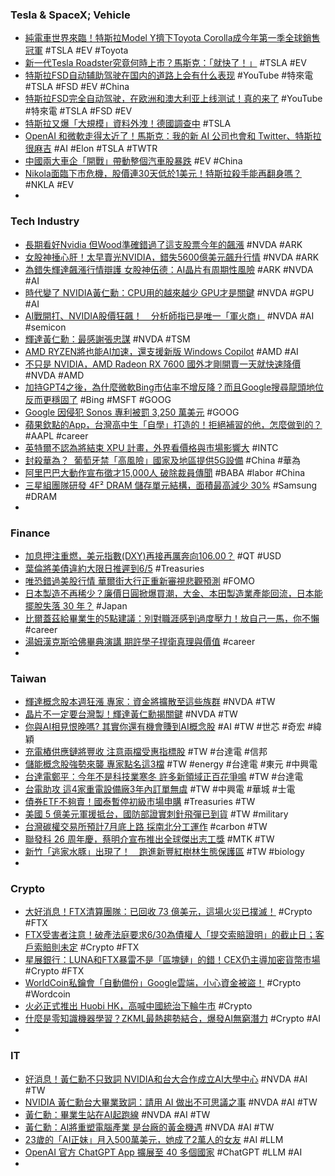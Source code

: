 ### Tesla & SpaceX; Vehicle
- [純電車世界來臨！特斯拉Model Y擠下Toyota Corolla成今年第一季全球銷售冠軍](https://autos.udn.com/autos/story/7826/7194731) #TSLA #EV #Toyota
- [新一代Tesla Roadster究竟何時上市？馬斯克：「就快了！」](https://autos.udn.com/autos/story/7826/7180811) #TSLA #EV
- [特斯拉FSD自动辅助驾驶在国内的道路上会有什么表现](https://www.youtube.com/watch?v=UNKlm4EYVn0) #YouTube #特來電 #TSLA #FSD #EV #China
- [特斯拉FSD完全自动驾驶，在欧洲和澳大利亚上线测试！真的来了](https://www.youtube.com/watch?v=c9E210jGE0M) #YouTube #特來電 #TSLA #FSD #EV
- [特斯拉又爆「大規模」資料外洩！德國調查中](https://tw.sports.yahoo.com/news/特斯拉又爆-大規模-資料外洩-德國調查中-150515525.html) #TSLA
- [OpenAI 和微軟走得太近了！馬斯克：我的新 AI 公司也會和 Twitter、特斯拉很麻吉](https://www.inside.com.tw/article/31747-Elon-Musk-X-AI) #AI #Elon #TSLA #TWTR
- [中國兩大車企「開戰」帶動整個汽車股暴跌](https://www.epochtimes.com/b5/23/5/26/n14004732.htm) #EV #China
- [Nikola面臨下市危機，股價連30天低於1美元！特斯拉殺手能再翻身嗎？](https://www.bnext.com.tw/article/71258/nikola-ev-truck-hydorgen-tesla) #NKLA #EV
-
### Tech Industry
- [長期看好Nvidia 但Wood準確錯過了這支股票今年的飆漲](https://news.cnyes.com/news/id/5192865) #NVDA #ARK
- [女股神捶心肝！太早賣光NVIDIA，錯失5600億美元飆升行情](https://www.gvm.com.tw/article/103068) #NVDA #ARK
- [為錯失輝達飆漲行情辯護 女股神伍德：AI晶片有周期性風險](https://m.cnyes.com/news/id/5193390) #ARK #NVDA #AI
- [時代變了 NVIDIA黃仁勳：CPU用的越來越少 GPU才是關鍵](https://news.xfastest.com/nvidia/128227/nvidia-ceo-ai-gpu/) #NVDA #GPU #AI
- [AI戰開打、NVIDIA股價狂飆！　分析師指已是唯一「軍火商」](https://finance.ettoday.net/news/2507735) #NVDA #AI #semicon
- [輝達黃仁勳：最感謝張忠謀](https://www.wealth.com.tw/articles/d994753b-904a-4812-9363-56378d370e9e) #NVDA #TSM
- [AMD RYZEN將也能AI加速，還支援新版 Windows Copilot](https://www.techbang.com/posts/106604-the-most-exciting-technology-in-40-years-amd-ryzen-supports) #AMD #AI
- [不只是 NVIDIA，AMD Radeon RX 7600 國外才剛開賣一天就快速降價](https://www.kocpc.com.tw/archives/493537) #NVDA #AMD
- [加持GPT4之後，為什麼微軟Bing市佔率不增反降？而且Google搜尋龍頭地位反而更穩固了](https://www.techbang.com/posts/106254-microsofts-bing-market-share-has-not-increased-but-declined) #Bing #MSFT #GOOG
- [Google 因侵犯 Sonos 專利被罰 3,250 萬美元](https://chinese.engadget.com/google-fined-325-million-for-infringing-on-sonos-patent-060006135.html) #GOOG
- [蘋果欽點的App，台灣高中生「自學」打造的！拒絕補習的他，怎麼做到的？](https://www.bnext.com.tw/article/75399/minglun-high-school-student) #AAPL #career
- [英特爾不認為將結束 XPU 計畫，外界看價格與市場影響大](https://technews.tw/2023/05/26/intel-doesnt-think-it-will-end-the-xpu-project/) #INTC
- [封殺華為？  葡萄牙禁「高風險」國家及地區提供5G設備](https://m.cnyes.com/news/id/5193395) #China #華為
- [阿里巴巴大動作宣布徵才15,000人 破除裁員傳聞](https://news.cnyes.com/news/id/5192639) #BABA #labor #China
- [三星組團隊研發 4F² DRAM 儲存單元結構，面積最高減少 30%](https://technews.tw/2023/05/26/samsung-4f-square-dram/) #Samsung #DRAM
-
### Finance
- [加息押注重燃，美元指數(DXY)再接再厲奔向106.00？](https://www.dailyfxasia.com/cn/cmarkets/20230526-24129.html) #QT #USD
- [葉倫將美債違約大限日推遲到6/5](https://m.cnyes.com/news/id/5193401) #Treasuries
- [唯恐錯過美股行情 華爾街大行正重新審視悲觀預測](https://news.cnyes.com/news/id/5192757) #FOMO
- [日本製造不再稀少？廉價日圓掀爆買潮，大金、本田製造業產能回流，日本能擺脫失落 30 年？](https://finance.technews.tw/2023/05/27/can-the-japanese-economy-escape-30-years-of-stagnation/) #Japan
- [比爾蓋茲給畢業生的5點建議：別對職涯感到過度壓力！放自己一馬，你不懶](https://www.bnext.com.tw/article/75401/bill-gates-shares-5-things) #career
- [湯姆漢克斯哈佛畢典演講 期許學子捍衛真理與價值](https://news.pts.org.tw/article/638800) #career
-
### Taiwan
- [輝達概念股本週狂漲  專家：資金將擴散至這些族群](https://news.cnyes.com/news/id/5193069) #NVDA #TW
- [晶片不一定要台灣製！輝達黃仁勳揭關鍵](https://ctee.com.tw/news/global/871016.html) #NVDA #TW
- [你與AI相見恨晚嗎? 其實你還有機會賺到AI概念股](https://news.cnyes.com/news/id/5192712) #AI #TW #世芯 #奇宏 #緯穎
- [充電樁供應鏈將豐收 注意兩檔受惠指標股](https://ctee.com.tw/news/tech/870454.html) #TW #台達電 #信邦
- [儲能概念股強勢來襲 專家點名這3檔](https://ctee.com.tw/news/stocks/870483.html) #TW #energy #台達電 #東元 #中興電
- [台達電鄭平：今年不是科技業寒冬 許多新領域正百花爭鳴](https://m.cnyes.com/news/id/5193068) #TW #台達電
- [台電助攻 這4家重電設備廠3年內訂單無虞](https://ctee.com.tw/news/industry/871593.html) #TW #中興電 #華城 #士電
- [債券ETF不夠賣！國泰暫停初級市場申購](https://ctee.com.tw/news/fund/871468.html) #Treasuries #TW
- [美國 5 億美元軍援抵台，國防部證實刺針飛彈已到貨](https://technews.tw/2023/05/26/first-batch-of-stinger-arrived-in-taiwan/) #TW #military
- [台灣碳權交易所預計7月底上路 採南北分工運作](https://m.cnyes.com/news/id/5193262) #carbon #TW
- [聯發科 26 周年慶，蔡明介宣布推出全球傑出志工獎](https://finance.technews.tw/2023/05/26/mediatek-26th-anniversary/) #MTK #TW
- [新竹「逃家水豚」出現了！　跑進新豐紅樹林生態保護區](https://today.line.me/tw/v2/article/j7WovkL) #TW #biology
-
### Crypto
- [大好消息！FTX清算團隊：已回收 73 億美元，這場火災已撲滅！](https://www.blocktempo.com/ftx-has-recovered-more-than-7-billion-in-assets/) #Crypto #FTX
- [FTX受害者注意！破產法庭要求6/30為債權人「提交索賠證明」的截止日；客戶索賠則未定](https://www.blocktempo.com/ftx-official-committee-of-unsecured-creditors-says-the-deadline-out-of-type-customerclaims-on-june-30/) #Crypto #FTX
- [星展銀行：LUNA和FTX暴雷不是「區塊鏈」的錯！CEX仍主導加密貨幣市場](https://www.blocktempo.com/dbs-says-collapse-luna-and-ftx-not-failures-of-blockchain-technology/) #Crypto #FTX
- [WorldCoin私鑰會「自動備份」Google雲端，小心資金被盜！](https://www.blocktempo.com/worldcoin-crypto-project-will-backup-private-key-on-google-cloud/) #Crypto #Wordcoin
- [火必正式推出 Huobi HK，高喊中國統治下輪牛市](https://www.blocktempo.com/huobi-embrace-web3-the-new-hk-regulations/) #Crypto
- [什麼是零知識機器學習？ZKML最熱趨勢結合，爆發AI無窮潛力](https://www.blocktempo.com/what-is-zero-knowledge-machine-learning/) #Crypto #AI
-
### IT
- [好消息！黃仁勳不只致詞 NVIDIA和台大合作成立AI大學中心](https://tw.news.yahoo.com/好消息-黃仁勳不只致詞-nvidia和台大合作成立ai大學中心-090834551.html) #NVDA #AI #TW
- [NVIDIA 黃仁勳台大畢業致詞：請用 AI 做出不可思議之事](https://www.inside.com.tw/article/31759-NVIDIA-NTU) #NVDA #AI #TW
- [黃仁勳：畢業生站在AI起跑線](https://ctee.com.tw/news/tech/871624.html) #NVDA #AI #TW
- [黃仁勳：AI將重塑電腦產業 是台廠的黃金機遇](https://news.cnyes.com/news/id/5193484) #NVDA #AI #TW
- [23歲的「AI正妹」月入500萬美元，她成了2萬人的女友](https://www.blocktempo.com/ai-replicator-become-the-common-girlfriend-of-20000-people/) #AI #LLM
- [OpenAI 官方 ChatGPT App 擴展至 40 多個國家](https://www.newmobilelife.com/2023/05/26/openai-chatgpt-app-expands-to-40-more-countires/) #ChatGPT #LLM #AI
-